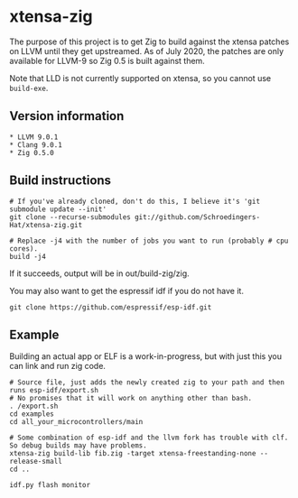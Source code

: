 # xtensa-zig

The purpose of this project is to get Zig to build against the xtensa patches on LLVM until they get upstreamed.
As of July 2020, the patches are only available for LLVM-9 so Zig 0.5 is built against them.

Note that LLD is not currently supported on xtensa, so you cannot use `build-exe`.

## Version information

    * LLVM 9.0.1
    * Clang 9.0.1
    * Zig 0.5.0

## Build instructions

```
# If you've already cloned, don't do this, I believe it's 'git submodule update --init'
git clone --recurse-submodules git://github.com/Schroedingers-Hat/xtensa-zig.git

# Replace -j4 with the number of jobs you want to run (probably # cpu cores).
build -j4
```

If it succeeds, output will be in out/build-zig/zig.

You may also want to get the espressif idf if you do not have it.

```
git clone https://github.com/espressif/esp-idf.git
```

## Example

Building an actual app or ELF is a work-in-progress, but with just this you can link and run zig code.

```
# Source file, just adds the newly created zig to your path and then runs esp-idf/export.sh
# No promises that it will work on anything other than bash.
. /export.sh
cd examples
cd all_your_microcontrollers/main

# Some combination of esp-idf and the llvm fork has trouble with clf. So debug builds may have problems.
xtensa-zig build-lib fib.zig -target xtensa-freestanding-none --release-small
cd ..

idf.py flash monitor
```
